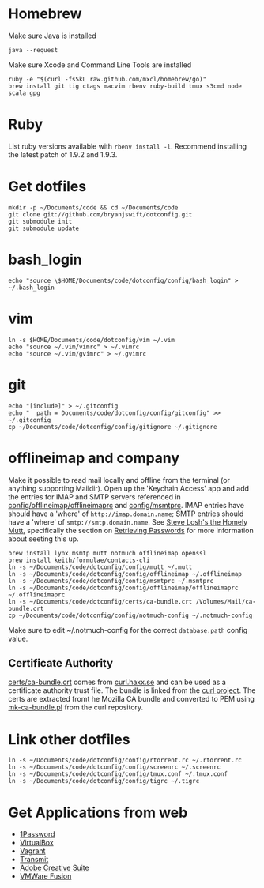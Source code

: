 # Homebrew

Make sure Java is installed

    java --request

Make sure Xcode and Command Line Tools are installed

    ruby -e "$(curl -fsSkL raw.github.com/mxcl/homebrew/go)"
    brew install git tig ctags macvim rbenv ruby-build tmux s3cmd node scala gpg

# Ruby

List ruby versions available with `rbenv install -l`. Recommend installing the latest patch of 1.9.2 and 1.9.3.

# Get dotfiles

    mkdir -p ~/Documents/code && cd ~/Documents/code
    git clone git://github.com/bryanjswift/dotconfig.git
    git submodule init
    git submodule update

# bash_login

    echo "source \$HOME/Documents/code/dotconfig/config/bash_login" > ~/.bash_login

# vim

    ln -s $HOME/Documents/code/dotconfig/vim ~/.vim
    echo "source ~/.vim/vimrc" > ~/.vimrc
    echo "source ~/.vim/gvimrc" > ~/.gvimrc

# git

    echo "[include]" > ~/.gitconfig
    echo "  path = Documents/code/dotconfig/config/gitconfig" >> ~/.gitconfig
    cp ~/Documents/code/dotconfig/config/gitignore ~/.gitignore

# offlineimap and company

Make it possible to read mail locally and offline from the terminal (or anything supporting Maildir). Open up the 'Keychain Access' app and add the entries for IMAP and SMTP servers referenced in [config/offlineimap/offlineimaprc](config/offlineimap/offlineimaprc) and [config/msmtprc](config/msmtprc). IMAP entries have should have a 'where' of `http://imap.domain.name`; SMTP entries should have a 'where' of `smtp://smtp.domain.name`. See [Steve Losh's the Homely Mutt](http://stevelosh.com/blog/2012/10/the-homely-mutt/), specifically the section on [Retrieving Passwords](http://stevelosh.com/blog/2012/10/the-homely-mutt/#retrieving-passwords) for more information about seeting this up.

    brew install lynx msmtp mutt notmuch offlineimap openssl
    brew install keith/formulae/contacts-cli
    ln -s ~/Documents/code/dotconfig/config/mutt ~/.mutt
    ln -s ~/Documents/code/dotconfig/config/offlineimap ~/.offlineimap
    ln -s ~/Documents/code/dotconfig/config/msmtprc ~/.msmtprc
    ln -s ~/Documents/code/dotconfig/config/offlineimap/offlineimaprc ~/.offlineimaprc
    ln -s ~/Documents/code/dotconfig/certs/ca-bundle.crt /Volumes/Mail/ca-bundle.crt
    cp ~/Documents/code/dotconfig/config/notmuch-config ~/.notmuch-config

Make sure to edit ~/.notmuch-config for the correct `database.path` config value.

## Certificate Authority

[certs/ca-bundle.crt](certs/ca-bundle.crt) comes from
[curl.haxx.se][cabundle] and can be used as a certificate authority
trust file. The bundle is linked from the [curl project][curl]. The certs
are extracted fromt he Mozilla CA bundle and converted to PEM using
[mk-ca-bundle.pl][mkbundle] from the curl repository.

[cabundle]: https://curl.haxx.se/docs/caextract.html
[curl]: http://curl.haxx.se/docs/caextract.html
[mkbundle]: https://github.com/bagder/curl/blob/master/lib/mk-ca-bundle.pl

# Link other dotfiles

    ln -s ~/Documents/code/dotconfig/config/rtorrent.rc ~/.rtorrent.rc
    ln -s ~/Documents/code/dotconfig/config/screenrc ~/.screenrc
    ln -s ~/Documents/code/dotconfig/config/tmux.conf ~/.tmux.conf
    ln -s ~/Documents/code/dotconfig/config/tigrc ~/.tigrc

# Get Applications from web

* [1Password](https://agilebits.com/downloads)
* [VirtualBox](https://www.virtualbox.org/wiki/Downloads)
* [Vagrant](http://downloads.vagrantup.com)
* [Transmit](http://panic.com/transmit)
* [Adobe Creative Suite](https://creative.adobe.com)
* [VMWare Fusion](http://vmware.com)
